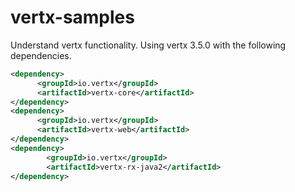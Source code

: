 # vertx-samples
Understand vertx functionality.
Using vertx 3.5.0 with the following dependencies.

```xml
<dependency>
      <groupId>io.vertx</groupId>
      <artifactId>vertx-core</artifactId>
</dependency>
<dependency>
      <groupId>io.vertx</groupId>
      <artifactId>vertx-web</artifactId>
</dependency>
<dependency>
    	<groupId>io.vertx</groupId>
    	<artifactId>vertx-rx-java2</artifactId>
</dependency>
```
